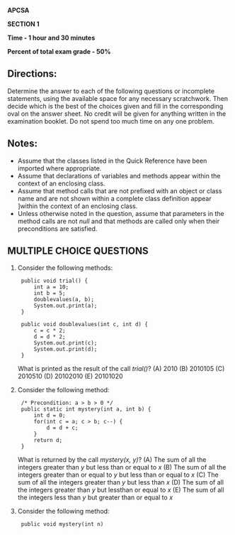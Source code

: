**APCSA**

**SECTION 1**

**Time - 1 hour and 30 minutes**

**Percent of total exam grade - 50%**
##

## Directions:

Determine the answer to each of the following questions or incomplete statements, using the available space for any necessary scratchwork. Then decide which is the best of the choices given and fill in the corresponding oval on the answer sheet. No credit will be given for anything written in the examination booklet. Do not spend too much time on any one problem.


## Notes:

- Assume that the classes listed in the Quick Reference have been imported where appropriate.
- Assume that declarations of variables and methods appear within the context of an enclosing class.
- Assume that method calls that are not prefixed with an object or class name and are not shown within a complete class definition appear ]within the context of an enclosing class.
- Unless otherwise noted in the question, assume that parameters in the method calls are not *null* and that methods are called only when their preconditions are satisfied.


## MULTIPLE CHOICE QUESTIONS

1. Consider the following methods:

        public void trial() {
            int a = 10;
            int b = 5;
            doublevalues(a, b);
            System.out.print(a);
        }

        public void doublevalues(int c, int d) {
            c = c * 2;
            d = d * 2;
            System.out.print(c);
            System.out.print(d);
        }

    What is printed as the result of the call *trial()*?
    (A) 2010
    (B) 2010105
    (C) 2010510
    (D) 20102010
    (E) 20101020

2. Consider the following method:

        /* Precondition: a > b > 0 */
        public static int mystery(int a, int b) {
            int d = 0;
            for(int c = a; c > b; c--) {
                d = d + c;
            }
            return d;
        }
    
    What is returned by the call *mystery(x, y)*?
    (A) The sum of all the integers greater than *y* but less than or equal to *x*
    (B) The sum of all the integers greater than or equal to *y* but less than or equal to *x*
    (C) The sum of all the integers greater than *y* but less than *x*
    (D) The sum of all the integers greater than *y* but lessthan or equal to *x*
    (E) The sum of all the integers less than *y* but greater than or equal to *x*

3. Consider the following method:

        public void mystery(int n)